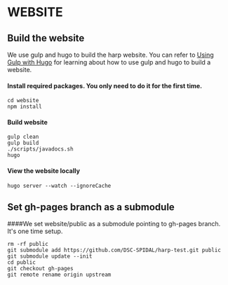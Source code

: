 # WEBSITE

## Build the website

We use gulp and hugo to build the harp website. You can refer to [Using Gulp with Hugo](https://devotter.com/blog/using-gulp-with-hugo) for learning about how to use gulp and hugo to build a website.

#### Install required packages. You only need to do it for the first time.
    cd website
    npm install

#### Build website
    gulp clean
    gulp build
    ./scripts/javadocs.sh
    hugo

#### View the website locally
    hugo server --watch --ignoreCache


## Set gh-pages branch as a submodule
####We set website/public as a submodule pointing to gh-pages branch. It's one time setup.

    rm -rf public
    git submodule add https://github.com/DSC-SPIDAL/harp-test.git public
    git submodule update --init
    cd public
    git checkout gh-pages
    git remote rename origin upstream

